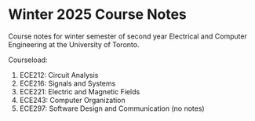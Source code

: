 # Winter 2025 Course Notes
Course notes for winter semester of second year Electrical and Computer Engineering at the University of Toronto.

Courseload:
1. ECE212: Circuit Analysis
2. ECE216: Signals and Systems
3. ECE221: Electric and Magnetic Fields
4. ECE243: Computer Organization
5. ECE297: Software Design and Communication (no notes)
